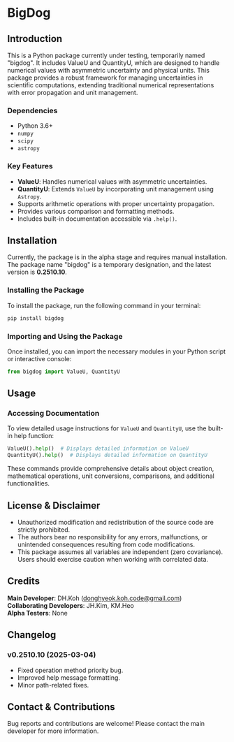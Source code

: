 # BigDog

## Introduction

This is a Python package currently under testing, temporarily named "bigdog". It includes ValueU and QuantityU, which are designed to handle numerical values with asymmetric uncertainty and physical units. This package provides a robust framework for managing uncertainties in scientific computations, extending traditional numerical representations with error propagation and unit management.

### Dependencies

- Python 3.6+
- `numpy`
- `scipy`
- `astropy`

### Key Features

- **ValueU**: Handles numerical values with asymmetric uncertainties.
- **QuantityU**: Extends `ValueU` by incorporating unit management using `Astropy`.
- Supports arithmetic operations with proper uncertainty propagation.
- Provides various comparison and formatting methods.
- Includes built-in documentation accessible via `.help()`.

## Installation

Currently, the package is in the alpha stage and requires manual installation. The package name "bigdog" is a temporary designation, and the latest version is **0.2510.10**.

### Installing the Package

To install the package, run the following command in your terminal:

```sh
pip install bigdog
```

### Importing and Using the Package

Once installed, you can import the necessary modules in your Python script or interactive console:

```python
from bigdog import ValueU, QuantityU
```

## Usage

### Accessing Documentation

To view detailed usage instructions for `ValueU` and `QuantityU`, use the built-in help function:

```python
ValueU().help()  # Displays detailed information on ValueU
QuantityU().help()  # Displays detailed information on QuantityU
```

These commands provide comprehensive details about object creation, mathematical operations, unit conversions, comparisons, and additional functionalities.

## License & Disclaimer

- Unauthorized modification and redistribution of the source code are strictly prohibited.
- The authors bear no responsibility for any errors, malfunctions, or unintended consequences resulting from code modifications.
- This package assumes all variables are independent (zero covariance). Users should exercise caution when working with correlated data.

## Credits

**Main Developer**: DH.Koh ([donghyeok.koh.code@gmail.com](mailto\:donghyeok.koh.code@gmail.com))\
**Collaborating Developers**: JH.Kim, KM.Heo\
**Alpha Testers**: None

## Changelog

### v0.2510.10 (2025-03-04)

- Fixed operation method priority bug.
- Improved help message formatting.
- Minor path-related fixes.

## Contact & Contributions

Bug reports and contributions are welcome! Please contact the main developer for more information.

